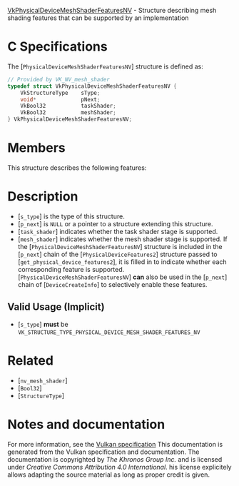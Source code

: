 [VkPhysicalDeviceMeshShaderFeaturesNV](https://www.khronos.org/registry/vulkan/specs/1.3-extensions/man/html/VkPhysicalDeviceMeshShaderFeaturesNV.html) - Structure describing mesh shading features that can be supported by an implementation

# C Specifications
The [`PhysicalDeviceMeshShaderFeaturesNV`] structure is defined as:
```c
// Provided by VK_NV_mesh_shader
typedef struct VkPhysicalDeviceMeshShaderFeaturesNV {
    VkStructureType    sType;
    void*              pNext;
    VkBool32           taskShader;
    VkBool32           meshShader;
} VkPhysicalDeviceMeshShaderFeaturesNV;
```

# Members
This structure describes the following features:

# Description
- [`s_type`] is the type of this structure.
- [`p_next`] is `NULL` or a pointer to a structure extending this structure.
- [`task_shader`] indicates whether the task shader stage is supported.
- [`mesh_shader`] indicates whether the mesh shader stage is supported.
If the [`PhysicalDeviceMeshShaderFeaturesNV`] structure is included in the [`p_next`] chain of the
[`PhysicalDeviceFeatures2`] structure passed to
[`get_physical_device_features2`], it is filled in to indicate whether each
corresponding feature is supported.
[`PhysicalDeviceMeshShaderFeaturesNV`] **can**  also be used in the [`p_next`] chain of
[`DeviceCreateInfo`] to selectively enable these features.
## Valid Usage (Implicit)
-  [`s_type`] **must**  be `VK_STRUCTURE_TYPE_PHYSICAL_DEVICE_MESH_SHADER_FEATURES_NV`

# Related
- [`nv_mesh_shader`]
- [`Bool32`]
- [`StructureType`]

# Notes and documentation
For more information, see the [Vulkan specification](https://www.khronos.org/registry/vulkan/specs/1.3-extensions/html/vkspec.html)
This documentation is generated from the Vulkan specification and documentation.
The documentation is copyrighted by *The Khronos Group Inc.* and is licensed under *Creative Commons Attribution 4.0 International*.
his license explicitely allows adapting the source material as long as proper credit is given.
        